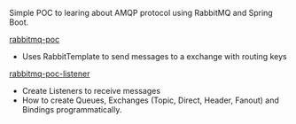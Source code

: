 Simple POC to learing about AMQP protocol using RabbitMQ and Spring Boot.

[rabbitmq-poc](https://github.com/lucasaquiles/poc-rabbitmq/tree/master/rabbitmq-poc)
- Uses RabbitTemplate to send messages to a exchange with routing keys

[rabbitmq-poc-listener](https://github.com/lucasaquiles/poc-rabbitmq/tree/master/rabbitmq-poc-listener)
- Create Listeners to receive messages
- How to create Queues, Exchanges (Topic, Direct, Header, Fanout) and Bindings programmatically. 


